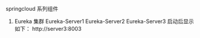 springcloud 系列组件

1. Eureka 集群
   Eureka-Server1 Eureka-Server2 Eureka-Server3
   启动后显示如下：
   http://server3:8003 
   
   
  
